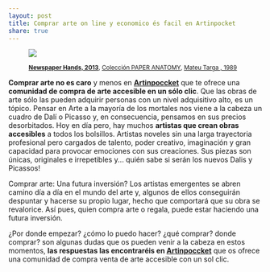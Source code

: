 ```yaml
---
layout: post
title: Comprar arte on line y economico és facil en Artinpocket
share: true
---
```


<figure class="text-center">
	<img src="http://www.artinpocket.cat/wp-content/uploads/2014/04/newspaper-hands-mateu-targa-agusti-2013-474.jpg">
	<figcaption>
		<p><small><strong><a href="http://www.artinpocket.cat/product/newspaper-hands-mateu-targa-agusti-2013-474/">Newspaper Hands, 2013</a></strong>, <a href="http://www.artinpocket.cat/product-category/mateu-targa-agusti-paper-anatomy/">Colección PAPER ANATOMY</a>, <a href="http://www.artinpocket.cat/product-tag/mateu-targa-agusti/">Mateu Targa , 1989</a></small></p>
	</figcaption>
</figure>

**Comprar arte no es caro** y menos en **[Artinpoccket](http://www.artinpocket.cat/)** que te ofrece una **comunidad de compra de arte accesible en un sólo clic**. Que las obras de arte sólo las pueden adquirir personas con un nivel adquisitivo alto, es un tópico. Pensar en Arte a la mayoría de los mortales nos viene a la cabeza un cuadro de Dalí o Picasso y, en consecuencia, pensamos en sus precios desorbitados. Hoy en día pero, hay muchos **artistas que crean obras accesibles** a todos los bolsillos. Artistas noveles sin una larga trayectoria profesional pero cargados de talento, poder creativo, imaginación y gran capacidad para provocar emociones con sus creaciones. Sus piezas son únicas, originales e irrepetibles y... quién sabe si serán los nuevos Dalis y Picassos! 

Comprar arte: Una futura inversión? Los artistas emergentes se abren camino día a día en el mundo del arte y, algunos de ellos conseguirán despuntar y hacerse su propio lugar, hecho que comportará que su obra se revalorice. Así pues, quien compra arte o regala, puede estar haciendo una futura inversión. 

¿Por donde empezar? ¿cómo lo puedo hacer? ¿qué comprar? donde comprar? son algunas dudas que os pueden venir a la cabeza en estos momentos, **las respuestas las encontraréis en [Artinpoccket](http://www.artinpocket.cat/)** que os ofrece una comunidad de compra venta de arte accesible con un sol clic.